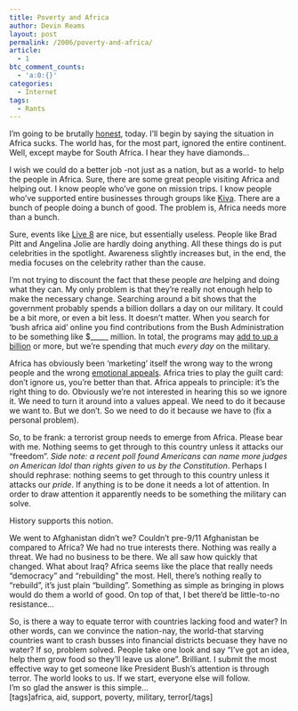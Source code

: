 ```yaml
---
title: Poverty and Africa
author: Devin Reams
layout: post
permalink: /2006/poverty-and-africa/
article:
  - 1
btc_comment_counts:
  - 'a:0:{}'
categories:
  - Internet
tags:
  - Rants
---
```

I&#8217;m going to be brutally [honest][1], today. I&#8217;ll begin by saying the situation in Africa sucks. The world has, for the most part, ignored the entire continent. Well, except maybe for South Africa. I hear they have diamonds&#8230;

I wish we could do a better job -not just as a nation, but as a world- to help the people in Africa. Sure, there are some great people visiting Africa and helping out. I know people who&#8217;ve gone on mission trips. I know people who&#8217;ve supported entire businesses through groups like [Kiva][2]. There are a bunch of people doing a bunch of good. The problem is, Africa needs more than a bunch.

Sure, events like [Live 8][3] are nice, but essentially useless. People like Brad Pitt and Angelina Jolie are hardly doing anything. All these things do is put celebrities in the spotlight. Awareness slightly increases but, in the end, the media focuses on the celebrity rather than the cause.

I&#8217;m not trying to discount the fact that these people *are* helping and doing what they can. My only problem is that they&#8217;re really not enough help to make the necessary change. Searching around a bit shows that the government probably spends a billion dollars a day on our military. It could be a bit more, or even a bit less. It doesn&#8217;t matter. When you search for &#8216;bush africa aid&#8217; online you find contributions from the Bush Administration to be something like $\_____ million. In total, the programs may [add to up a billion][4] or more, but we&#8217;re spending that much *every day* on the military.

Africa has obviously been &#8216;marketing&#8217; itself the wrong way to the wrong people and the wrong [emotional appeals][5]. Africa tries to play the guilt card: don&#8217;t ignore us, you&#8217;re better than that. Africa appeals to principle: it&#8217;s the right thing to do. Obviously we&#8217;re not interested in hearing this so we ignore it. We need to turn it around into a values appeal. We need to do it because we want to. But we don&#8217;t. So we need to do it because we have to (fix a personal problem).

So, to be frank: a terrorist group needs to emerge from Africa. Please bear with me. Nothing seems to get through to this country unless it attacks our &#8220;freedom&#8221;. *Side note: a recent poll found Americans can name more judges on American Idol than rights given to us by the Constitution*. Perhaps I should rephrase: nothing seems to get through to this country unless it attacks our *pride*. If anything is to be done it needs a lot of attention. In order to draw attention it apparently needs to be something the military can solve.

History supports this notion.

We went to Afghanistan didn&#8217;t we? Couldn&#8217;t pre-9/11 Afghanistan be compared to Africa? We had no true interests there. Nothing was really a threat. We had no business to be there. We all saw how quickly that changed. What about Iraq? Africa seems like the place that really needs &#8220;democracy&#8221; and &#8220;rebuilding&#8221; the most. Hell, there&#8217;s nothing really to &#8220;rebuild&#8221;, it&#8217;s just plain &#8220;building&#8221;. Something as simple as bringing in plows would do them a world of good. On top of that, I bet there&#8217;d be little-to-no resistance&#8230;

So, is there a way to equate terror with countries lacking food and water? In other words, can we convince the nation-nay, the world-that starving countries want to crash busses into financial districts becuase they have no water? If so, problem solved. People take one look and say &#8220;I&#8217;ve got an idea, help them grow food so they&#8217;ll leave us alone&#8221;. Brilliant. I submit the most effective way to get someone like President Bush&#8217;s attention is through terror. The world looks to us. If we start, everyone else will follow.  
I&#8217;m so glad the answer is this simple&#8230;  
[tags]africa, aid, support, poverty, military, terror[/tags]

 [1]: https://devin.reams.me/2006/honesty-challenge/
 [2]: http://www.kiva.org/
 [3]: http://www.live8live.com/
 [4]: http://www.fpif.org/fpiftxt/171
 [5]: http://davidmaister.com/blog/27/